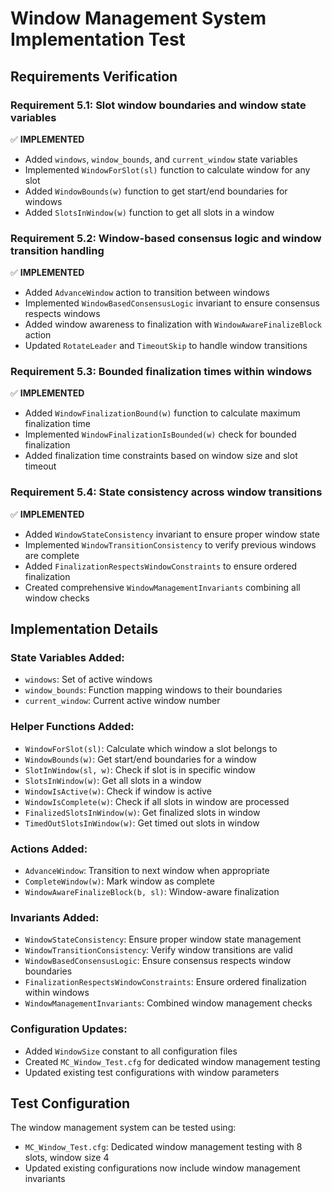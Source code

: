 # Window Management System Implementation Test

## Requirements Verification

### Requirement 5.1: Slot window boundaries and window state variables
✅ **IMPLEMENTED**
- Added `windows`, `window_bounds`, and `current_window` state variables
- Implemented `WindowForSlot(sl)` function to calculate window for any slot
- Added `WindowBounds(w)` function to get start/end boundaries for windows
- Added `SlotsInWindow(w)` function to get all slots in a window

### Requirement 5.2: Window-based consensus logic and window transition handling  
✅ **IMPLEMENTED**
- Added `AdvanceWindow` action to transition between windows
- Implemented `WindowBasedConsensusLogic` invariant to ensure consensus respects windows
- Added window awareness to finalization with `WindowAwareFinalizeBlock` action
- Updated `RotateLeader` and `TimeoutSkip` to handle window transitions

### Requirement 5.3: Bounded finalization times within windows
✅ **IMPLEMENTED**
- Added `WindowFinalizationBound(w)` function to calculate maximum finalization time
- Implemented `WindowFinalizationIsBounded(w)` check for bounded finalization
- Added finalization time constraints based on window size and slot timeout

### Requirement 5.4: State consistency across window transitions
✅ **IMPLEMENTED**
- Added `WindowStateConsistency` invariant to ensure proper window state
- Implemented `WindowTransitionConsistency` to verify previous windows are complete
- Added `FinalizationRespectsWindowConstraints` to ensure ordered finalization
- Created comprehensive `WindowManagementInvariants` combining all window checks

## Implementation Details

### State Variables Added:
- `windows`: Set of active windows
- `window_bounds`: Function mapping windows to their boundaries  
- `current_window`: Current active window number

### Helper Functions Added:
- `WindowForSlot(sl)`: Calculate which window a slot belongs to
- `WindowBounds(w)`: Get start/end boundaries for a window
- `SlotInWindow(sl, w)`: Check if slot is in specific window
- `SlotsInWindow(w)`: Get all slots in a window
- `WindowIsActive(w)`: Check if window is active
- `WindowIsComplete(w)`: Check if all slots in window are processed
- `FinalizedSlotsInWindow(w)`: Get finalized slots in window
- `TimedOutSlotsInWindow(w)`: Get timed out slots in window

### Actions Added:
- `AdvanceWindow`: Transition to next window when appropriate
- `CompleteWindow(w)`: Mark window as complete
- `WindowAwareFinalizeBlock(b, sl)`: Window-aware finalization

### Invariants Added:
- `WindowStateConsistency`: Ensure proper window state management
- `WindowTransitionConsistency`: Verify window transitions are valid
- `WindowBasedConsensusLogic`: Ensure consensus respects window boundaries
- `FinalizationRespectsWindowConstraints`: Ensure ordered finalization within windows
- `WindowManagementInvariants`: Combined window management checks

### Configuration Updates:
- Added `WindowSize` constant to all configuration files
- Created `MC_Window_Test.cfg` for dedicated window management testing
- Updated existing test configurations with window parameters

## Test Configuration
The window management system can be tested using:
- `MC_Window_Test.cfg`: Dedicated window management testing with 8 slots, window size 4
- Updated existing configurations now include window management invariants
